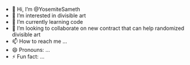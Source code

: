 - 👋 Hi, I’m @YosemiteSameth
- 👀 I’m interested in divisible art
- 🌱 I’m currently learning code
- 💞️ I’m looking to collaborate on new contract that can help randomized divisible art
- 📫 How to reach me ...
- 😄 Pronouns: ...
- ⚡ Fun fact: ...

<!---
YosemiteSameth/YosemiteSameth is a ✨ special ✨ repository because its `README.md` (this file) appears on your GitHub profile.
You can click the Preview link to take a look at your changes.
--->
